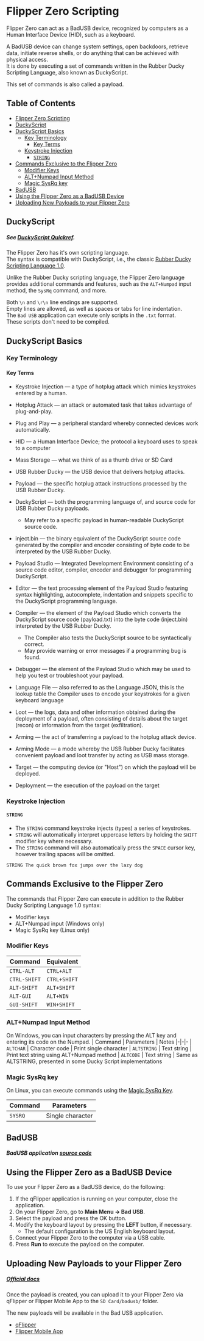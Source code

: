 

# Flipper Zero Scripting
 
Flipper Zero can act as a BadUSB device, recognized by computers as a Human Interface
Device (HID), such as a keyboard.  
 
A BadUSB device can change system settings, open backdoors, retrieve data, initiate
reverse shells, or do anything that can be achieved with physical access.  
It is done by executing a set of commands written in the Rubber Ducky Scripting Language,
also known as DuckyScript.  
 
This set of commands is also called a payload.

## Table of Contents
* [Flipper Zero Scripting](#flipper-zero-scripting) 
* [DuckyScript](#duckyscript) 
* [DuckyScript Basics](#duckyscript-basics) 
    * [Key Terminology](#key-terminology) 
        * [Key Terms](#key-terms) 
    * [Keystroke Injection](#keystroke-injection) 
        * [`STRING`](#string) 
* [Commands Exclusive to the Flipper Zero](#commands-exclusive-to-the-flipper-zero) 
    * [Modifier Keys](#modifier-keys) 
    * [ALT+Numpad Input Method](#alt+numpad-input-method) 
    * [Magic SysRq key](#magic-sysrq-key) 
* [BadUSB](#badusb) 
* [Using the Flipper Zero as a BadUSB Device](#using-the-flipper-zero-as-a-badusb-device) 
* [Uploading New Payloads to your Flipper Zero](#uploading-new-payloads-to-your-flipper-zero) 


## DuckyScript 
##### See [DuckyScript Quickref](https://docs.hak5.org/hak5-usb-rubber-ducky/duckyscript-tm-quick-reference). 
The Flipper Zero has it's own scripting language.  
The syntax is compatible with DuckyScript, i.e., the classic [Rubber Ducky Scripting Language 1.0](https://web.archive.org/web/20220816200129/http://github.com/hak5darren/USB-Rubber-Ducky/wiki/Duckyscript).  
 
Unlike the Rubber Ducky scripting language, the Flipper Zero language  
provides additional commands and features, such as the `ALT+Numpad` input   
method, the `SysRq` command, and more.  
 
Both `\n` and `\r\n` line endings are supported.  
Empty lines are allowed, as well as spaces or tabs for line indentation.  
The `Bad USB` application can execute only scripts in the `.txt` format.  
These scripts don't need to be compiled.  


## DuckyScript Basics

### Key Terminology
#### Key Terms
* Keystroke Injection — a type of hotplug attack which mimics keystrokes entered by a human.
* Hotplug Attack — an attack or automated task that takes advantage of plug-and-play.
* Plug and Play — a peripheral standard whereby connected devices work automatically.
* HID — a Human Interface Device;  the protocol a keyboard uses to speak to a computer
* Mass Storage  — what we think of as a thumb drive or SD Card

* USB Rubber Ducky — the USB device that delivers hotplug attacks.
* Payload — the specific hotplug attack instructions processed by the USB Rubber Ducky.
* DuckyScript — both the programming language of, and source code for USB Rubber Ducky payloads.  
    * May refer to a specific payload in human-readable DuckyScript source code.
* inject.bin — the binary equivalent of the DuckyScript source code generated by the compiler and encoder consisting of byte code to be interpreted by the USB Rubber Ducky.

* Payload Studio — Integrated Development Environment consisting of a source code editor, compiler, encoder and debugger for programming DuckyScript.
* Editor — the text processing element of the Payload Studio featuring syntax highlighting, autocomplete, indentation and snippets specific to the DuckyScript programming language.
* Compiler — the element of the Payload Studio which converts the DuckyScript source code (payload.txt) into the byte code (inject.bin) interpreted by the USB Rubber Ducky.  
    * The Compiler also tests the DuckyScript source to be syntactically correct.  
    * May provide warning or error messages if a programming bug is found.
* Debugger — the element of the Payload Studio which may be used to help you test or troubleshoot your payload. 
* Language File — also referred to as the Language JSON, this is the lookup table the Compiler uses to encode your keystrokes for a given keyboard language

* Loot — the logs, data and other information obtained during the deployment
  of a payload, often consisting of details about the target (recon) or
  information from the target (exfiltration).
* Arming — the act of transferring a payload to the hotplug attack device.
* Arming Mode — a mode whereby the USB Rubber Ducky facilitates convenient payload
  and loot transfer by acting as USB mass storage.
* Target — the computing device (or "Host") on which the payload will be deployed.
* Deployment — the execution of the payload on the target


### Keystroke Injection

#### `STRING`
* The `STRING` command keystroke injects (types) a series of keystrokes.  
* `STRING` will automatically interpret uppercase letters by holding the `SHIFT` modifier
  key where necessary.  
* The `STRING` command will also automatically press the `SPACE` cursor key, however
  trailing spaces will be omitted.
```duckyscript
STRING The quick brown fox jumps over the lazy dog
```


## Commands Exclusive to the Flipper Zero
The commands that Flipper Zero can execute in addition to the 
Rubber Ducky Scripting Language 1.0 syntax:
* Modifier keys
* ALT+Numpad input (Windows only)
* Magic SysRq key (Linux only)


### Modifier Keys
|  Command     |  Equivalent
|-|-
|  `CTRL-ALT`    |  `CTRL+ALT`
|  `CTRL-SHIFT`  |  `CTRL+SHIFT`
|  `ALT-SHIFT`   |  `ALT+SHIFT`
|  `ALT-GUI`     |  `ALT+WIN`
|  `GUI-SHIFT`   |  `WIN+SHIFT`


### ALT+Numpad Input Method
On Windows, you can input characters by pressing the ALT key and entering its code on the Numpad.
| Command   | Parameters     | Notes
|-|-|-
| `ALTCHAR`   | Character code | Print single character
| `ALTSTRING` | Text string    | Print text string using ALT+Numpad method
| `ALTCODE`   | Text string    | Same as ALTSTRING, presented in some Ducky Script implementations


### Magic SysRq key
On Linux, you can execute commands using the
[Magic SysRq Key](https://en.wikipedia.org/wiki/Magic_SysRq_key).
 
| Command | Parameters
|-|-
| `SYSRQ` | Single character


## BadUSB
##### BadUSB application [source code](https://github.com/flipperdevices/flipperzero-firmware/tree/dev/applications/main/bad_usb)
 



## Using the Flipper Zero as a BadUSB Device
 
To use your Flipper Zero as a BadUSB device, do the following:
1. If the qFlipper application is running on your computer, close the application.
2. On your Flipper Zero, go to **Main Menu -> Bad USB**.
3. Select the payload and press the OK button.
4. Modify the keyboard layout by pressing the **LEFT** button, if necessary.
    * The default configuration is the US English keyboard layout.
5. Connect your Flipper Zero to the computer via a USB cable.
6. Press **Run** to execute the payload on the computer.






## Uploading New Payloads to your Flipper Zero
##### [Official docs](https://docs.flipper.net/bad-usb#IomSQ)
Once the payload is created, you can upload it to your Flipper Zero via
qFlipper or Flipper Mobile App to the `SD Card/badusb/` folder.  
 
The new payloads will be available in the Bad USB application.  
 
* [qFlipper](https://docs.flipperzero.one/qflipper)
* [Flipper Mobile App](https://docs.flipperzero.one/mobile-app) 




